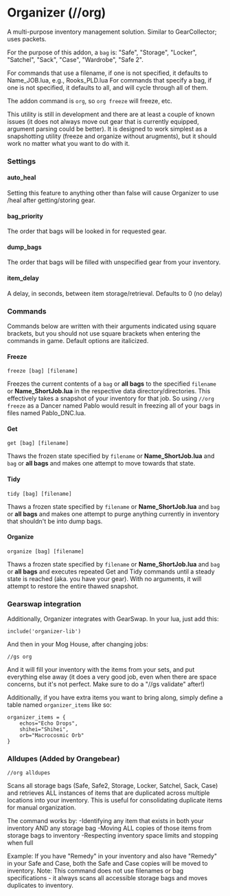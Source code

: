 # Organizer (//org)

A multi-purpose inventory management solution. Similar to GearCollector; uses packets.

For the purpose of this addon, a `bag` is: "Safe", "Storage", "Locker", "Satchel", "Sack", "Case", "Wardrobe", "Safe 2". 

For commands that use a filename, if one is not specified, it defaults to Name_JOB.lua, e.g., Rooks_PLD.lua
For commands that specify a bag, if one is not specified, it defaults to all, and will cycle through all of them.

The addon command is `org`, so `org freeze` will freeze, etc.

This utility is still in development and there are at least a couple of known issues (it does not always move out gear that is currently equipped, argument parsing could be better). It is designed to work simplest as a snapshotting utility (freeze and organize without arugments), but it should work no matter what you want to do with it.

### Settings

#### auto_heal
Setting this feature to anything other than false will cause Organizer to use /heal after getting/storing gear.

#### bag_priority
The order that bags will be looked in for requested gear.

#### dump_bags
The order that bags will be filled with unspecified gear from your inventory.

#### item_delay
A delay, in seconds, between item storage/retrieval. Defaults to 0 (no delay)


### Commands
Commands below are written with their arguments indicated using square brackets, but you should not use square brackets when entering the commands in game. Default options are italicized.

#### Freeze

```
freeze [bag] [filename]
```

Freezes the current contents of a `bag` or **all bags** to the specified `filename` or **Name_ShortJob.lua** in the respective data directory/directories. This effectively takes a snapshot of your inventory for that job. So using `//org freeze` as a Dancer named Pablo would result in freezing all of your bags in files named Pablo_DNC.lua.

#### Get

```
get [bag] [filename]
```

Thaws the frozen state specified by `filename` or **Name_ShortJob.lua** and `bag` or **all bags** and makes one attempt to move towards that state.


#### Tidy

```
tidy [bag] [filename]
```

Thaws a frozen state specified by `filename` or **Name_ShortJob.lua** and `bag` or **all bags** and makes one attempt to purge anything currently in inventory that shouldn't be into dump bags.

#### Organize

```
organize [bag] [filename]
```

Thaws a frozen state specified by `filename` or **Name_ShortJob.lua** and `bag` or **all bags** and executes repeated Get and Tidy commands until a steady state is reached (aka. you have your gear). With no arguments, it will attempt to restore the entire thawed snapshot.

### Gearswap integration
Additionally, Organizer integrates with GearSwap. In your lua, just add this:

```
include('organizer-lib')
```

And then in your Mog House, after changing jobs:

```
//gs org
```

And it will fill your inventory with the items from your sets, and put everything else away (it does a very good job, even when there are space concerns, but it's not perfect. Make sure to do a "//gs validate" after!)

Additionally, if you have extra items you want to bring along, simply define a table named `organizer_items` like so:

```
organizer_items = {
    echos="Echo Drops",
    shihei="Shihei",
    orb="Macrocosmic Orb"
}
```

### Alldupes (Added by Orangebear)
```
//org alldupes
```

Scans all storage bags (Safe, Safe2, Storage, Locker, Satchel, Sack, Case) and retrieves ALL instances of items that are duplicated across multiple locations into your inventory. This is useful for consolidating duplicate items for manual organization.

The command works by:
-Identifying any item that exists in both your inventory AND any storage bag
-Moving ALL copies of those items from storage bags to inventory
-Respecting inventory space limits and stopping when full

Example: If you have "Remedy" in your inventory and also have "Remedy" in your Safe and Case, both the Safe and Case copies will be moved to inventory.
Note: This command does not use filenames or bag specifications - it always scans all accessible storage bags and moves duplicates to inventory.
